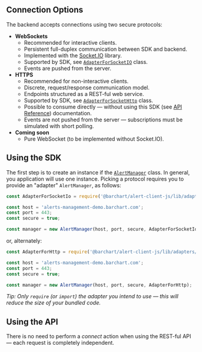 ## Connection Options

The backend accepts connections using two secure protocols:

* **WebSockets**
  * Recommended for interactive clients.
  * Persistent full-duplex communication between SDK and backend.
  * Implemented with the [Socket.IO](https://socket.io/) library.
  * Supported by SDK, see [```AdapterForSocketIO```](/content/sdk/lib-adapters?id=adapterforsocketio) class.
  * Events are pushed from the server.
* **HTTPS**
  * Recommended for non-interactive clients.
  * Discrete, request/response communication model.
  * Endpoints structured as a REST-ful web service.
  * Supported by SDK, see [```AdapterForSocketHttp```](/content/sdk/lib-adapters?id=adapterforhttp) class.
  * Possible to consume directly — without using this SDK (see [API Reference](/content/api_reference)) documentation.
  * Events are not pushed from the server — subscriptions must be simulated with short polling.
* **Coming soon**
  * Pure WebSocket (to be implemented without Socket.IO).

## Using the SDK

The first step is to create an instance if the [```AlertManager```](/content/sdk/lib?id=alertmanager) class. In general, you application will use one instance. Picking a protocol requires you to provide an "adapter" ```AlertManager```, as follows:

```js
const AdapterForSocketIo = require('@barchart/alert-client-js/lib/adapters/AdapterForSocketIo');

const host = 'alerts-management-demo.barchart.com';
const port = 443;
const secure = true;

const manager = new AlertManager(host, port, secure, AdapterForSocketIo);
```

or, alternately:

```js
const AdapterForHttp = require('@barchart/alert-client-js/lib/adapters/AdapterForHttp');

const host = 'alerts-management-demo.barchart.com';
const port = 443;
const secure = true;

const manager = new AlertManager(host, port, secure, AdapterForHttp);
```

_Tip: Only ```require``` (or ```import```) the adapter you intend to use — this will reduce the size of your bundled code._

## Using the API

There is no need to perform a _connect_ action when using the REST-ful API — each request is completely independent.
